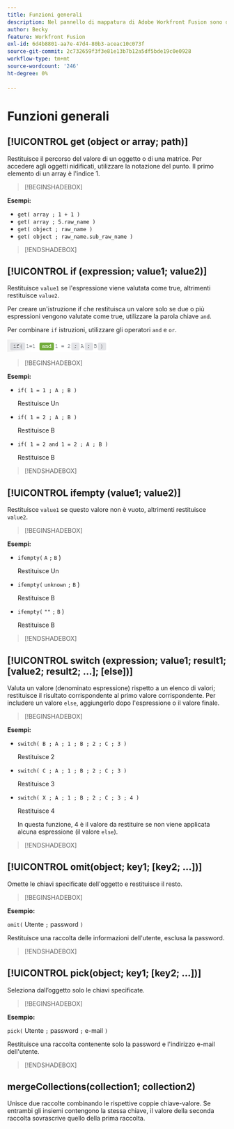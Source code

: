 ```yaml
---
title: Funzioni generali
description: Nel pannello di mappatura di Adobe Workfront Fusion sono disponibili le seguenti funzioni generali.
author: Becky
feature: Workfront Fusion
exl-id: 6d4b8801-aa7e-47d4-80b3-aceac10c073f
source-git-commit: 2c732659f3f3e81e13b7b12a5df5bde19c0e0928
workflow-type: tm+mt
source-wordcount: '246'
ht-degree: 0%

---
```


# Funzioni generali

## [!UICONTROL get (object or array; path)]

Restituisce il percorso del valore di un oggetto o di una matrice. Per accedere agli oggetti nidificati, utilizzare la notazione del punto. Il primo elemento di un array è l&#39;indice 1.

>[!BEGINSHADEBOX]

**Esempi:**

* `get( array ; 1 + 1 )`
* `get( array ; 5.raw_name )`
* `get( object ; raw_name )`
* `get( object ; raw_name.sub_raw_name )`

>[!ENDSHADEBOX]

## [!UICONTROL if (expression; value1; value2)]

Restituisce `value1` se l&#39;espressione viene valutata come true, altrimenti restituisce `value2`.

Per creare un&#39;istruzione if che restituisca un valore solo se due o più espressioni vengono valutate come true, utilizzare la parola chiave `and`.

Per combinare `if` istruzioni, utilizzare gli operatori `and` e `or`.

![e operatore](assets/and-in-if-statement.png)

>[!BEGINSHADEBOX]

**Esempi:**

* `if( 1 = 1 ; A ; B )`

  Restituisce Un

* `if( 1 = 2 ; A ; B )`

  Restituisce B

* `if( 1 = 2 and 1 = 2 ; A ; B )`

  Restituisce B

>[!ENDSHADEBOX]

## [!UICONTROL ifempty (value1; value2)]

Restituisce `value1` se questo valore non è vuoto, altrimenti restituisce `value2`.

>[!BEGINSHADEBOX]

**Esempi:**

* `ifempty(` `A` `;` `B` )

  Restituisce Un

* `ifempty(` `unknown` `;` `B` )

  Restituisce B

* `ifempty(` `""` `;` `B` )

  Restituisce B

>[!ENDSHADEBOX]

## [!UICONTROL switch (expression; value1; result1; [value2; result2; ...]; [else])]

Valuta un valore (denominato espressione) rispetto a un elenco di valori; restituisce il risultato corrispondente al primo valore corrispondente. Per includere un valore `else`, aggiungerlo dopo l&#39;espressione o il valore finale.

>[!BEGINSHADEBOX]

**Esempi:**

* `switch( B ; A ; 1 ; B ; 2 ; C ; 3 )`

  Restituisce 2

* `switch( C ; A ; 1 ; B ; 2 ; C ; 3 )`

  Restituisce 3

* `switch( X ; A ; 1 ; B ; 2 ; C ; 3 ; 4 )`

  Restituisce 4

  In questa funzione, 4 è il valore da restituire se non viene applicata alcuna espressione (il valore `else`).

>[!ENDSHADEBOX]

## [!UICONTROL omit(object; key1; [key2; ...])]

Omette le chiavi specificate dell&#39;oggetto e restituisce il resto.

>[!BEGINSHADEBOX]

**Esempio:**

`omit(` Utente `;` password `)`

Restituisce una raccolta delle informazioni dell&#39;utente, esclusa la password.

>[!ENDSHADEBOX]

## [!UICONTROL pick(object; key1; [key2; ...])]

Seleziona dall’oggetto solo le chiavi specificate.

>[!BEGINSHADEBOX]

**Esempio:**

`pick(` Utente `;` password `;` e-mail `)`

Restituisce una raccolta contenente solo la password e l&#39;indirizzo e-mail dell&#39;utente.

>[!ENDSHADEBOX]

## mergeCollections(collection1; collection2)

Unisce due raccolte combinando le rispettive coppie chiave-valore. Se entrambi gli insiemi contengono la stessa chiave, il valore della seconda raccolta sovrascrive quello della prima raccolta.
